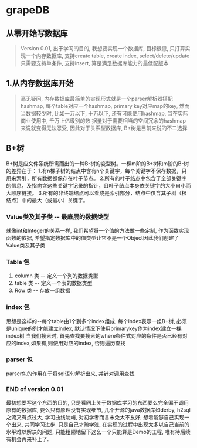 # grapeDB

## 从零开始写数据库
> Version 0.01, 出于学习的目的, 我想要实现一个数据库, 目标很低, 只打算实现一个内存数据库, 支持create table, create index, select/delete/update只需要支持单条件, 支持insert, 算是满足数据库能力的最低配版本

## 1.从内存数据库开始
> 毫无疑问, 内存数据库最简单的实现形式就是一个parser解析器搭配hashmap, 每个table对应一个hashmap, primary key对应map的key,
> 然而当数据较少时, 比如一万以下, 十万以下, 还有可能使用hashmap, 当在实际商业使用中, 千万上亿级别的数
> 据量对于需要相当的空间冗余的hashmap来说就变得无法忍受, 因此对于关系型数据库, B+树是目前来说的不二选择
 
## B+树
B+树是应文件系统所需而出的一种B-树的变型树。一棵m阶的B+树和m阶的B-树的差异在于：
1.有n棵子树的结点中含有n个关键字，每个关键字不保存数据，只用来索引，所有数据都保存在叶子节点。
2.所有的叶子结点中包含了全部关键字的信息，及指向含这些关键字记录的指针，且叶子结点本身依关键字的大小自小而大顺序链接。
3.所有的非终端结点可以看成是索引部分，结点中仅含其子树（根结点）中的最大（或最小）关键字。

### Value类及其子类 -- 最底层的数据类型
就像int和Integer的关系一样, 我们希望将一个值的方法做一些定制, 作为函数实现函数的依据, 希望指定数据库中的值类型让它不是一个Object因此我们创建了Value类及其子类

### Table 包
1. column 类 -- 定义一个列的数据类型
2. table 类 -- 定义一个表的数据类型
3. Row 类 -- 存放一组数据

### index 包
思想是这样的--每个table由1个到多个index组成, 每个index表示一组B+树, 必须是unique的列才能建立index, 默认情况下使用primarykey作为index建立一棵index树
当我们搜索时, 首先查找要搜索的where条件式对应的条件是否已经有对应的index,如果有,则使用对应的index, 否则遍历查找

### parser 包
parser包的作用在于将sql语句解析出来, 并针对调用查找

### END of version 0.01
最初想要写这个东西的目的, 只是看网上关于数据库学习的东西要么完全偏于调用原有的数据库, 要么只有原理没有实现细节, 几个开源的java数据库如derby, h2sql之流又有点过大, 学习曲线陡峭, 对初学者而言未免太不友好, 想着能够自己实现一个出来, 共同学习进步. 
只是自己才疏学浅, 在实现的过程中出现太多以自己当前的水平难以解决的问题, 只能粗陋地留下这么一个只能算是Demo的工程, 唯有待后续有机会再来补上了.
